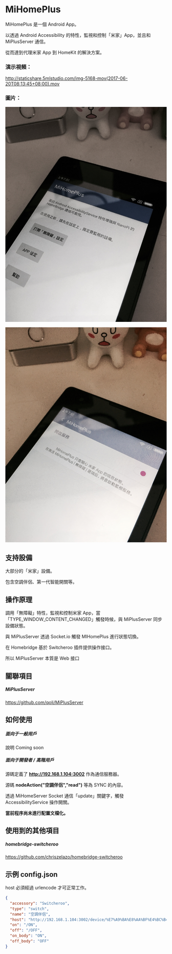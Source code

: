 # MiHomePlus

MiHomePlus 是一個 Android App。

以透過 Android Accessibility 的特性，監視和控制「米家」App，並且和 MiPlusServer 通信。

從而達到代理米家 App 到 HomeKit 的解決方案。

### 演示視頻：

http://staticshare.5mlstudio.com/img-5168-mov(2017-06-20T08:13:45+08:00).mov

### 圖片：

![FullSizeRender 2](./README/FullSizeRender2.jpg)

![FullSizeRender](./README/FullSizeRender.jpg)



## 支持設備

大部分的「米家」設備。

包含空調伴侶、第一代智能開關等。



## 操作原理

調用「無障礙」特性，監視和控制米家 App，當「TYPE_WINDOW_CONTENT_CHANGED」觸發時候，與 MiPlusServer 同步設備狀態。

與 MiPlusServer 透過 Socket.io 觸發 MIHomePlus 進行狀態切換。

在 Homebridge 基於 Switcheroo 插件提供操作接口。

所以 MiPlusServer 本質是 Web 接口



## 關聯項目

##### MiPlusServer

https://github.com/qoli/MiPlusServer



## 如何使用

##### 面向于一般用戶

說明 Coming soon



##### 面向于開發者 / 高階用戶

源碼定義了 **http://192.168.1.104:3002** 作為通信服務器。

源碼 **nodeAction("空調伴侶","read")** 等為 SYNC 的內容。

透過 MiHomeServer Socket 通信「update」關鍵字，觸發 AccessibilityService 操作開關。



**當前程序尚未進行配置文檔化。**



## 使用到的其他項目

##### homebridge-switcheroo

https://github.com/chriszelazo/homebridge-switcheroo



## 示例 config.json

host 必須經過 urlencode 才可正常工作。

```json
{
  "accessory": "Switcheroo",
  "type": "switch",
  "name": "空調伴侶",
  "host": "http://192.168.1.104:3002/device/%E7%A9%BA%E8%AA%BF%E4%BC%B4%E4%BE%B6",
  "on": "/ON",
  "off": "/OFF",
  "on_body": "ON",
  "off_body": "OFF"
}
```